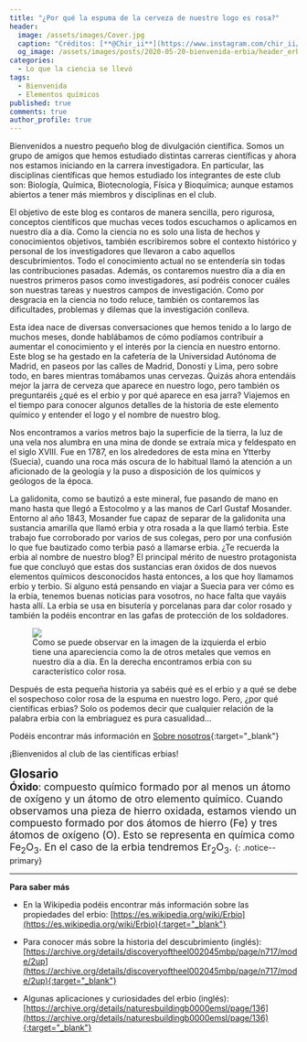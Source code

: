 ```yaml
---
title: "¿Por qué la espuma de la cerveza de nuestro logo es rosa?"
header:
  image: /assets/images/Cover.jpg
  caption: "Créditos: [**@Chir_ii**](https://www.instagram.com/chir_ii/?hl=en)"
  og_image: /assets/images/posts/2020-05-20-bienvenida-erbia/header_erbio.jpg
categories:
  - Lo que la ciencia se llevó
tags:
  - Bienvenida
  - Elementos químicos
published: true
comments: true
author_profile: true
--- 
```


Bienvenidos a nuestro pequeño blog de divulgación científica. Somos un grupo de amigos que hemos estudiado distintas carreras científicas y ahora nos estamos iniciando en la carrera investigadora. En particular, las disciplinas científicas que hemos estudiado los integrantes de este club son: Biología, Química, Biotecnología, Física y Bioquímica; aunque estamos abiertos a tener más miembros y disciplinas en el club. 

El objetivo de este blog es contaros de manera sencilla, pero rigurosa, conceptos científicos que muchas veces todos escuchamos o aplicamos en nuestro día a día. Como la ciencia no es solo una lista de hechos y conocimientos objetivos, también escribiremos sobre el contexto histórico y personal de los investigadores que llevaron a cabo aquellos descubrimientos. Todo el conocimiento actual no se entendería sin todas las contribuciones pasadas. Además, os contaremos nuestro día a día en nuestros primeros pasos como investigadores, así podréis conocer cuáles son nuestras tareas y nuestros campos de investigación. Como por desgracia en la ciencia no todo reluce, también os contaremos las dificultades, problemas y dilemas que la investigación conlleva.

Esta idea nace de diversas conversaciones que hemos tenido a lo largo de muchos meses, donde hablábamos de cómo podíamos contribuir a aumentar el conocimiento y el interés por la ciencia en nuestro entorno. Este blog se ha gestado en la cafetería de la Universidad Autónoma de Madrid, en paseos por las calles de Madrid, Donosti y Lima, pero sobre todo, en bares mientras tomábamos unas cervezas. Quizás ahora entendáis mejor la jarra de cerveza que aparece en nuestro logo, pero también os preguntaréis ¿qué es el erbio y por qué aparece en esa jarra? Viajemos en el tiempo para conocer algunos detalles de la historia de este elemento químico y entender el logo y el nombre de nuestro blog.

Nos encontramos a varios metros bajo la superficie de la tierra, la luz de una vela nos alumbra en una mina de donde se extraía mica y feldespato en el siglo XVIII. Fue en 1787, en los alrededores de esta mina en Ytterby (Suecia), cuando una roca más oscura de lo habitual llamó la atención a un aficionado de la geología y la puso a disposición de los químicos y geólogos de la época.

La galidonita, como se bautizó a este mineral, fue pasando de mano en mano hasta que llegó a Estocolmo y a las manos de Carl Gustaf Mosander. Entorno al año 1843, Mosander fue capaz de separar de la galidonita una sustancia amarilla que llamó erbia y otra rosada a la que llamó terbia. Este trabajo fue corroborado por varios de sus colegas, pero por una confusión lo que fue bautizado como terbia pasó a llamarse erbia. ¿Te recuerda la erbia al nombre de nuestro blog? El principal mérito de nuestro protagonista fue que concluyó que estas dos sustancias eran óxidos de dos nuevos elementos químicos desconocidos hasta entonces, a los que hoy llamamos erbio y terbio. Si alguno está pensando en viajar a Suecia para ver cómo es la erbia, tenemos buenas noticias para vosotros, no hace falta que vayáis hasta allí. La erbia se usa en bisutería y porcelanas para dar color rosado y también la podéis encontrar en las gafas de protección de los soldadores.

<figure>
	<img src="{{ site.url }}{{ site.baseurl }}/assets/images/posts/2020-05-20-bienvenida-erbia/Er_OxEr.jpg"/>
	<figcaption> Como se puede observar en la imagen de la izquierda el erbio tiene una apareciencia como la de otros metales que vemos en nuestro día a día. En la derecha encontramos erbia con su característico color rosa.</figcaption>
</figure>


Después de esta pequeña historia ya sabéis qué es el erbio y a qué se debe el sospechoso color rosa de la espuma en nuestro logo. Pero, ¿por qué científicas erbias? Solo os podemos decir que cualquier relación de la palabra erbia con la embriaguez es pura casualidad...

Podéis encontrar más información en [Sobre nosotros](https://cientificaserbias.github.io/blog/sobrenosotros/){:target="_blank"}

¡Bienvenidos al club de las científicas erbias! 

     
<span style="font-size:1.5em">**Glosario**</span>
&nbsp;   
<span style="font-size:1.25em">
**Óxido**: compuesto químico formado por al menos un átomo de oxígeno y un átomo de otro elemento químico. Cuando observamos una pieza de hierro oxidada, estamos viendo un compuesto formado por dos átomos de hierro (Fe) y tres átomos de oxígeno (O). Esto se representa en química como Fe<sub>2</sub>O<sub>3</sub>. En el caso de la erbia tendremos Er<sub>2</sub>O<sub>3</sub>.
</span>
{: .notice--primary}    

---
**Para saber más**

* En la Wikipedia podéis encontrar más información sobre las propiedades del erbio: [https://es.wikipedia.org/wiki/Erbio](https://es.wikipedia.org/wiki/Erbio){:target="_blank"}

* Para conocer más sobre la historia del descubrimiento (inglés): [https://archive.org/details/discoveryoftheel002045mbp/page/n717/mode/2up](https://archive.org/details/discoveryoftheel002045mbp/page/n717/mode/2up){:target="_blank"}

* Algunas aplicaciones y curiosidades del erbio (inglés): [https://archive.org/details/naturesbuildingb0000emsl/page/136](https://archive.org/details/naturesbuildingb0000emsl/page/136){:target="_blank"}
